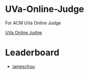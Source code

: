 # UVa-Online-Judge
For ACM UVa Online Judge

[UVa Online Judge](http://uva.onlinejudge.org/)

# Leaderboard
*   [jameschou](http://uhunt.felix-halim.net/id/11223)

